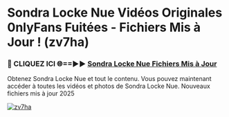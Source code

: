 # Sondra Locke Nue Vidéos Originales 0nlyFans Fuitées - Fichiers Mis à Jour ! (zv7ha)

<h3>🔴 CLIQUEZ ICI 🌐==►► <a href="https://tinyurl.com/2pmr4ezf" rel="nofollow">Sondra Locke Nue Fichiers Mis à Jour</a></h3>

Obtenez Sondra Locke Nue et tout le contenu. Vous pouvez maintenant accéder à toutes les vidéos et photos de Sondra Locke Nue. Nouveaux fichiers mis à jour 2025

[![zv7ha](https://i.imgur.com/6SNvagu.gif)](https://tinyurl.com/2pmr4ezf)
